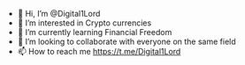 - 👋 Hi, I’m @Digital1Lord
- 👀 I’m interested in Crypto currencies
- 🌱 I’m currently learning Financial Freedom
- 💞️ I’m looking to collaborate with everyone on the same field
- 📫 How to reach me https://t.me/Digital1Lord

<!---
Digital1Lord/Digital1Lord is a ✨ special ✨ repository because its `README.md` (this file) appears on your GitHub profile.
You can click the Preview link to take a look at your changes.
--->
